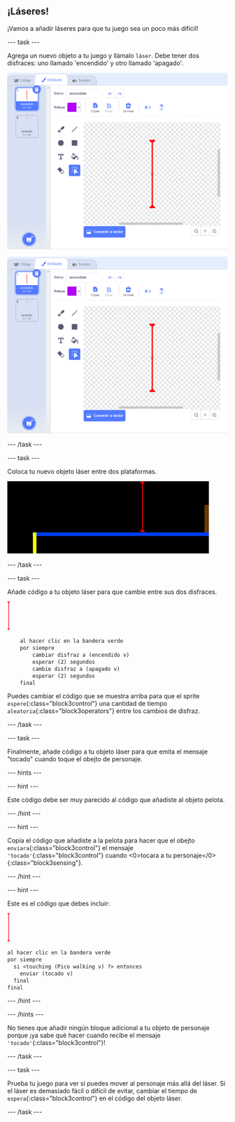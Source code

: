 ## ¡Láseres!

¡Vamos a añadir láseres para que tu juego sea un poco más difícil!

\--- task \---

Agrega un nuevo objeto a tu juego y llámalo `láser`. Debe tener dos disfraces: uno llamado 'encendido' y otro llamado 'apagado'.

![captura de pantalla](images/dodge-lasers-costume1.png)

![captura de pantalla](images/dodge-lasers-costume1.png)

\--- /task \---

\--- task \---

Coloca tu nuevo objeto láser entre dos plataformas.

![captura de pantalla](images/dodge-lasers-position.png)

\--- /task \---

\--- task \---

Añade código a tu objeto láser para que cambie entre sus dos disfraces.

![objeto láser](images/laser_sprite.png)

```blocks3
    al hacer clic en la bandera verde
    por siempre
        cambiar disfraz a (encendido v)
        esperar (2) segundos
        cambie disfraz a (apagado v)
        esperar (2) segundos
    final
```

Puedes cambiar el código que se muestra arriba para que el sprite `espere`{:class="block3control"} una cantidad de tiempo `aleatoria`{:class="block3operators"} entre los cambios de disfraz.

\--- /task \---

\--- task \---

Finalmente, añade código a tu objeto láser para que emita el mensaje "tocado" cuando toque el obejto de personaje.

\--- hints \---

\--- hint \---

Este código debe ser muy parecido al código que añadiste al objeto pelota.

\--- /hint \---

\--- hint \---

Copia el código que añadiste a la pelota para hacer que el obejto `enviara`{:class="block3control"} el mensaje `'tocado'`{:class="block3control"} cuando <0>tocara a tu personaje</0>{:class="block3sensing"}.

\--- /hint \---

\--- hint \---

Este es el código que debes incluir:

![objeto láser](images/laser_sprite.png)

```blocks3
al hacer clic en la bandera verde
por siempre 
  si <touching (Pico walking v) ?> entonces 
    enviar (tocado v)
  final
final
```

\--- /hint \---

\--- /hints \---

No tienes que añadir ningún bloque adicional a tu objeto de personaje porque ¡ya sabe qué hacer cuando recibe el mensaje `'tocado'`{:class="block3control"}!

\--- /task \---

\--- task \---

Prueba tu juego para ver si puedes mover al personaje más allá del láser. Si el láser es demasiado fácil o difícil de evitar, cambiar el tiempo de `espera`{:class="block3control"} en el código del objeto láser.

\--- /task \---